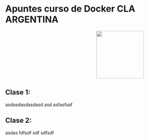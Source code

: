 # Apuntes curso de Docker CLA ARGENTINA

&nbsp;&nbsp;&nbsp;&nbsp;&nbsp;&nbsp;&nbsp;&nbsp;&nbsp;&nbsp;&nbsp;&nbsp;&nbsp;&nbsp;&nbsp;&nbsp;&nbsp;&nbsp;&nbsp;&nbsp;&nbsp;&nbsp;&nbsp;&nbsp;&nbsp;&nbsp;&nbsp;&nbsp;&nbsp;&nbsp;&nbsp;&nbsp;&nbsp;&nbsp;&nbsp;&nbsp;&nbsp;&nbsp;&nbsp;&nbsp;&nbsp;&nbsp;&nbsp;&nbsp;&nbsp;&nbsp;&nbsp;&nbsp;&nbsp;&nbsp;&nbsp;&nbsp;&nbsp;&nbsp;&nbsp;&nbsp;&nbsp;&nbsp;&nbsp;&nbsp;&nbsp;&nbsp;&nbsp;&nbsp;&nbsp;&nbsp;&nbsp;&nbsp;&nbsp;&nbsp;&nbsp;&nbsp;
<img width="150" height="150" src="https://lh3.googleusercontent.com/-iTQfxjlIkM4/AAAAAAAAAAI/AAAAAAAAADE/gpd8wKRP0rc/s640/photo.jpg">


## Clase 1:
asdasdasdasdasd asd asfasfsaf

## Clase 2:
asdas fdfsdf sdf sdfsdf
